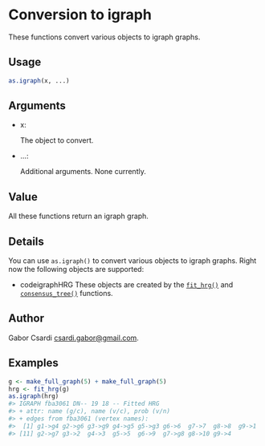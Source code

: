 # Conversion to igraph

These functions convert various objects to igraph graphs.

## Usage

``` r
as.igraph(x, ...)
```

## Arguments

- x:

  The object to convert.

- ...:

  Additional arguments. None currently.

## Value

All these functions return an igraph graph.

## Details

You can use `as.igraph()` to convert various objects to igraph graphs.
Right now the following objects are supported:

- codeigraphHRG These objects are created by the
  [`fit_hrg()`](https://r.igraph.org/reference/fit_hrg.md) and
  [`consensus_tree()`](https://r.igraph.org/reference/consensus_tree.md)
  functions.

## Author

Gabor Csardi <csardi.gabor@gmail.com>.

## Examples

``` r
g <- make_full_graph(5) + make_full_graph(5)
hrg <- fit_hrg(g)
as.igraph(hrg)
#> IGRAPH fba3061 DN-- 19 18 -- Fitted HRG
#> + attr: name (g/c), name (v/c), prob (v/n)
#> + edges from fba3061 (vertex names):
#>  [1] g1->g4 g2->g6 g3->g9 g4->g5 g5->g3 g6->6  g7->7  g8->8  g9->1  g1->g2
#> [11] g2->g7 g3->2  g4->3  g5->5  g6->9  g7->g8 g8->10 g9->4 
```
